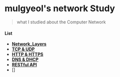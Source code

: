 # mulgyeol's network Study


> what I studied about the Computer Network


#### List
- [__Network_Layers__](./Network_Layers.md)
- [__TCP & UDP__](./TCP_UDP.md)
- [__HTTP & HTTPS__](./HTTP_HTTPS.md)
- [__DNS & DHCP__](./DNS_DHCP.md)
- [__RESTful API__](./RESTfulAPI.md)
- [] 